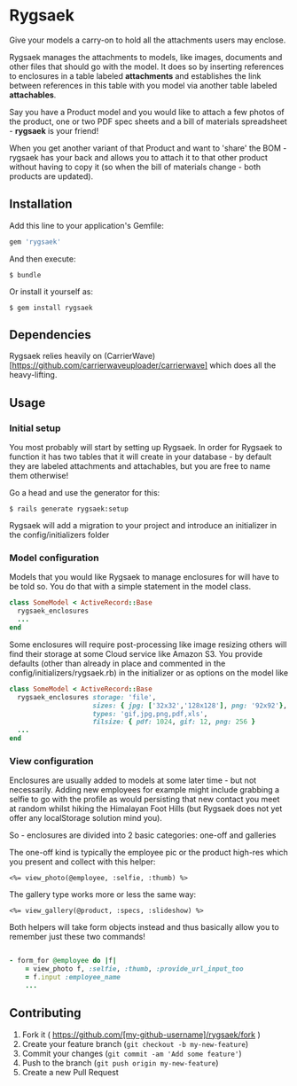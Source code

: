 # Rygsaek

Give your models a carry-on to hold all the attachments users may enclose.

Rygsaek manages the attachments to models, like images, documents and other files
that should go with the model. It does so by inserting references to enclosures
in a table labeled **attachments** and establishes the link between references in
this table with you model via another table labeled **attachables**.

Say you have a Product model and you would like to attach a few photos of the product,
one or two PDF spec sheets and a bill of materials spreadsheet - **rygsaek** is your friend!

When you get another variant of that Product and want to 'share' the BOM - rygsaek has your back
and allows you to attach it to that other product without having to copy it (so when the bill
of materials change - both products are updated).

## Installation

Add this line to your application's Gemfile:

```ruby
gem 'rygsaek'
```

And then execute:

    $ bundle

Or install it yourself as:

    $ gem install rygsaek

## Dependencies

Rygsaek relies heavily on (CarrierWave)[https://github.com/carrierwaveuploader/carrierwave] which does 
all the heavy-lifting. 


## Usage

### Initial setup

You most probably will start by setting up Rygsaek. In order for Rygsaek to function it has two tables
that it will create in your database - by default they are labeled attachments and attachables, but 
you are free to name them otherwise!

Go a head and use the generator for this:

    $ rails generate rygsaek:setup

Rygsaek will add a migration to your project and introduce an initializer in the config/initializers
folder

### Model configuration

Models that you would like Rygsaek to manage enclosures for will have to be told so. You do that 
with a simple statement in the model class.

```ruby
class SomeModel < ActiveRecord::Base
  rygsaek_enclosures
  ...
end
```

Some enclosures will require post-processing like image resizing others will find their storage
at some Cloud service like Amazon S3. You provide defaults (other than already in place and commented
in the config/initializers/rygsaek.rb) in the initializer or as options on the model like

```ruby
class SomeModel < ActiveRecord::Base
  rygsaek_enclosures storage: 'file', 
  					 sizes: { jpg: ['32x32','128x128'], png: '92x92'},
					 types: 'gif,jpg,png,pdf,xls',
					 filsize: { pdf: 1024, gif: 12, png: 256 }
  ...
end
```

### View configuration

Enclosures are usually added to models at some later time - but not necessarily. Adding new 
employees for example might include grabbing a selfie to go with the profile as would persisting
that new contact you meet at random whilst hiking the Himalayan Foot Hills (but Rygsaek does not
yet offer any localStorage solution mind you).

So - enclosures are divided into 2 basic categories: one-off and galleries

The one-off kind is typically the employee pic or the product high-res which you present and collect
with this helper:

    <%= view_photo(@employee, :selfie, :thumb) %>

The gallery type works more or less the same way:

    <%= view_gallery(@product, :specs, :slideshow) %>

Both helpers will take form objects instead and thus basically allow you to remember just these
two commands!

```ruby

- form_for @employee do |f|
    = view_photo f, :selfie, :thumb, :provide_url_input_too
	= f.input :employee_name
	...

```



## Contributing

1. Fork it ( https://github.com/[my-github-username]/rygsaek/fork )
2. Create your feature branch (`git checkout -b my-new-feature`)
3. Commit your changes (`git commit -am 'Add some feature'`)
4. Push to the branch (`git push origin my-new-feature`)
5. Create a new Pull Request
